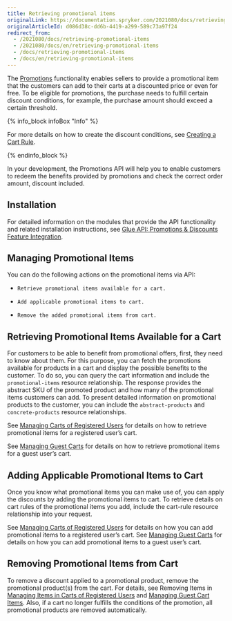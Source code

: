 ```yaml
---
title: Retrieving promotional items
originalLink: https://documentation.spryker.com/2021080/docs/retrieving-promotional-items
originalArticleId: d086d38c-dd6b-4419-a299-589c73a97f24
redirect_from:
  - /2021080/docs/retrieving-promotional-items
  - /2021080/docs/en/retrieving-promotional-items
  - /docs/retrieving-promotional-items
  - /docs/en/retrieving-promotional-items
---
```


The [Promotions](/docs/scos/user/features/{{page.version}}/promotions-discounts-feature-overview.html#promotional-product) functionality enables sellers to provide a promotional item that the customers can add to their carts at a discounted price or even for free. To be eligible for promotions, the purchase needs to fulfill certain discount conditions, for example, the purchase amount should exceed a certain threshold.

{% info_block infoBox "Info" %}

For more details on how to create the discount conditions, see [Creating a Cart Rule](/docs/scos/user/back-office-user-guides/{{page.version}}/merchandising/discount/creating-cart-rules.html).

{% endinfo_block %}

In your development, the Promotions API will help you to enable customers to redeem the benefits provided by promotions and check the correct order amount, discount included.

## Installation
For detailed information on the modules that provide the API functionality and related installation instructions, see [Glue API: Promotions & Discounts Feature Integration](/docs/scos/dev/feature-integration-guides/{{page.version}}/glue-api/glue-api-promotions-and-discounts-feature-integration.html).

## Managing Promotional Items
You can do the following actions on the promotional items via API:

*     Retrieve promotional items available for a cart.
*     Add applicable promotional items to cart.
*     Remove the added promotional items from cart.

## Retrieving Promotional Items Available for a Cart
For customers to be able to benefit from promotional offers, first, they need to know about them. For this purpose, you can fetch the promotions available for products in a cart and display the possible benefits to the customer. To do so, you can query the cart information and include the `promotional-items` resource relationship. The response provides the abstract SKU of the promoted product and how many of the promotional items customers can add. To present detailed information on promotional products to the customer, you can include the `abstract-products` and `concrete-products` resource relationships.

See [Managing Carts of Registered Users](/docs/scos/dev/glue-api-guides/{{page.version}}/managing-carts/carts-of-registered-users/managing-carts-of-registered-users.html) for details on how to retrieve promotional items for a registered user’s cart.

See [Managing Guest Carts](/docs/scos/dev/glue-api-guides/{{page.version}}/managing-carts/guest-carts/managing-guest-carts.html) for details on how to retrieve promotional items for a guest user’s cart.

## Adding Applicable Promotional Items to Cart
Once you know what promotional items you can make use of, you can apply the discounts by adding the promotional items to cart. To retrieve details on cart rules of the promotional items you add, include the cart-rule resource relationship into your request.

See [Managing Carts of Registered Users](/docs/scos/dev/glue-api-guides/{{page.version}}/managing-carts/carts-of-registered-users/managing-carts-of-registered-users.html) for details on how you can add promotional items to a registered user’s cart.
See [Managing Guest Carts](/docs/scos/dev/glue-api-guides/{{page.version}}/managing-carts/guest-carts/managing-guest-carts.html) for details on how you can add promotional items to a guest user’s cart.

## Removing Promotional Items from Cart

To remove a discount applied to a promotional product, remove the promotional product(s) from the cart. For details, see Removing Items in [Managing Items in Carts of Registered Users](/docs/scos/dev/glue-api-guides/{{page.version}}/managing-carts/carts-of-registered-users/managing-items-in-carts-of-registered-users.html#remove-items-from-a-registered-users-cart) and [Managing Guest Cart Items](/docs/marketplace/dev/glue-api-guides/{{page.version}}/guest-carts/managing-guest-cart-items.html#remove-an-item-from-a-guest-cart). Also, if a cart no longer fulfills the conditions of the promotion, all promotional products are removed automatically.
